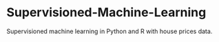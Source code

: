 # Supervisioned-Machine-Learning
Supervisioned machine learning in Python and R with house prices data.
